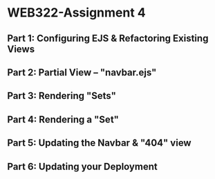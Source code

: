 # WEB322-Assignment 4

## Part 1: Configuring EJS & Refactoring Existing Views

## Part 2: Partial View – "navbar.ejs"

## Part 3: Rendering "Sets"

## Part 4: Rendering a "Set"

## Part 5: Updating the Navbar & "404" view

## Part 6: Updating your Deployment
